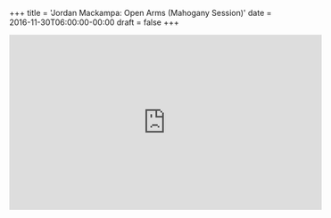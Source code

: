 +++
title = 'Jordan Mackampa: Open Arms (Mahogany Session)'
date = 2016-11-30T06:00:00-00:00
draft = false
+++

<iframe width="560" height="315" src="https://www.youtube.com/embed/h2dTFrKs-vg?si=jk8szRp2C8m8q6wp" title="YouTube video player" frameborder="0" allow="accelerometer; autoplay; clipboard-write; encrypted-media; gyroscope; picture-in-picture; web-share" referrerpolicy="strict-origin-when-cross-origin" allowfullscreen></iframe>

